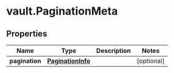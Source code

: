 # vault.PaginationMeta

## Properties

Name | Type | Description | Notes
------------ | ------------- | ------------- | -------------
**pagination** | [**PaginationInfo**](PaginationInfo.md) |  | [optional] 


